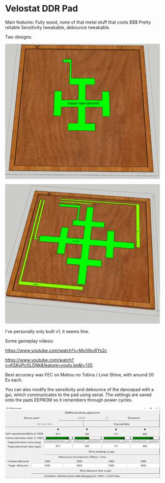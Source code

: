 Velostat DDR Pad
===

Main features: Fully wood, none of that metal stuff that costs $$$
Pretty reliable
Sensitivity tweakable, debounce tweakable.

Two designs:

![](https://raw.githubusercontent.com/alex-ong/DDRPad/master/photos/v1/design/design.gif)

![](https://raw.githubusercontent.com/alex-ong/DDRPad/master/photos/v2/pad-design.gif)

I've personally only built v1, it seems fine.

Some gameplay videos:

https://www.youtube.com/watch?v=MuVIbv6Ys2c

https://www.youtube.com/watch?v=KSKpPcGLDNk&feature=youtu.be&t=135


Best accuracy was FEC on Mahou no Tobira / Love Shine, with around 20 Ex each.


You can also modify the sensitivity and debounce of the dancepad  with a gui, 
which communicates to the pad using serial. The settings are saved onto the pads
EEPROM so it remembers through power cycles.

![](https://raw.githubusercontent.com/alex-ong/DDRPad/master/code/serial_monitor/docs/gui-example.png)